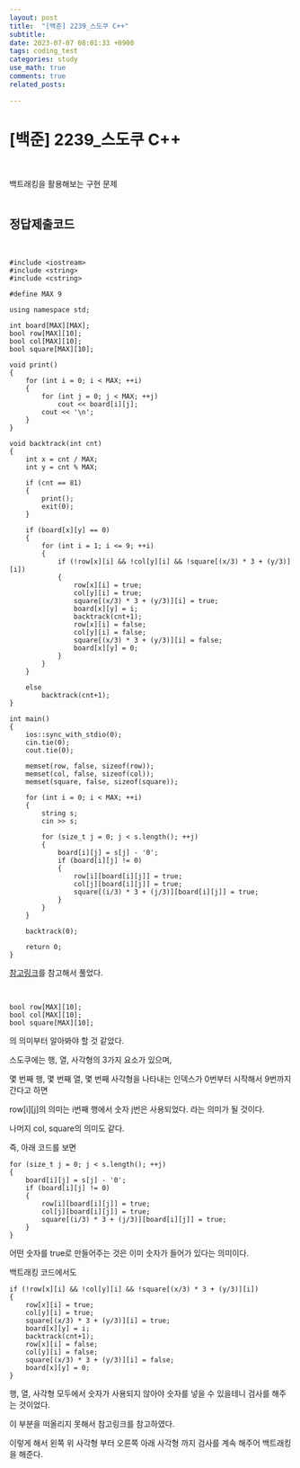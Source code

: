 ```yaml
---
layout: post
title:  "[백준] 2239_스도쿠 C++"
subtitle:   
date: 2023-07-07 08:01:33 +0900
tags: coding_test
categories: study
use_math: true
comments: true
related_posts:

---
```


# [백준] 2239_스도쿠 C++<br/>
<br/>

백트래킹을 활용해보는 구현 문제<br/>
<br/>

## 정답제출코드<br/>
<Br/>

```
#include <iostream>
#include <string>
#include <cstring>

#define MAX 9

using namespace std;

int board[MAX][MAX];
bool row[MAX][10];
bool col[MAX][10];
bool square[MAX][10];

void print()
{
    for (int i = 0; i < MAX; ++i)
    {
        for (int j = 0; j < MAX; ++j)
            cout << board[i][j];
        cout << '\n';
    }
}

void backtrack(int cnt)
{
    int x = cnt / MAX;
    int y = cnt % MAX;

    if (cnt == 81)
    {
        print();
        exit(0);
    }

    if (board[x][y] == 0)
    {
        for (int i = 1; i <= 9; ++i)
        {
            if (!row[x][i] && !col[y][i] && !square[(x/3) * 3 + (y/3)][i])
            {
                row[x][i] = true;
                col[y][i] = true;
                square[(x/3) * 3 + (y/3)][i] = true;
                board[x][y] = i;
                backtrack(cnt+1);
                row[x][i] = false;
                col[y][i] = false;
                square[(x/3) * 3 + (y/3)][i] = false;
                board[x][y] = 0;
            }
        }
    }

    else
        backtrack(cnt+1);
}

int main()
{
    ios::sync_with_stdio(0);
    cin.tie(0);
    cout.tie(0);

    memset(row, false, sizeof(row));
    memset(col, false, sizeof(col));
    memset(square, false, sizeof(square));

    for (int i = 0; i < MAX; ++i)
    {
        string s;
        cin >> s;

        for (size_t j = 0; j < s.length(); ++j)
        {
            board[i][j] = s[j] - '0';
            if (board[i][j] != 0)
            {
                row[i][board[i][j]] = true;
                col[j][board[i][j]] = true;
                square[(i/3) * 3 + (j/3)][board[i][j]] = true;
            }
        }
    }

    backtrack(0);

    return 0;
}
```

[참고링크](https://yabmoons.tistory.com/129)를 참고해서 풀었다.<br/>

<br/>

```
bool row[MAX][10];
bool col[MAX][10];
bool square[MAX][10];
```
의 의미부터 알아봐야 할 것 같았다.<br/>

스도쿠에는 행, 열, 사각형의 3가지 요소가 있으며,<br/>

몇 번째 행, 몇 번째 열, 몇 번째 사각형을 나타내는 인덱스가 0번부터 시작해서 9번까지 간다고 하면<br/>

row[i][j]의 의미는 i번째 행에서 숫자 j번은 사용되었다. 라는 의미가 될 것이다.<br/>

나머지 col, square의 의미도 같다.<br/>

즉, 아래 코드를 보면<br/>

```
for (size_t j = 0; j < s.length(); ++j)
{
    board[i][j] = s[j] - '0';
    if (board[i][j] != 0)
    {
        row[i][board[i][j]] = true;
        col[j][board[i][j]] = true;
        square[(i/3) * 3 + (j/3)][board[i][j]] = true;
    }
}
```

어떤 숫자를 true로 만들어주는 것은 이미 숫자가 들어가 있다는 의미이다.<br/>

백트래킹 코드에서도<br/>

```
if (!row[x][i] && !col[y][i] && !square[(x/3) * 3 + (y/3)][i])
{
    row[x][i] = true;
    col[y][i] = true;
    square[(x/3) * 3 + (y/3)][i] = true;
    board[x][y] = i;
    backtrack(cnt+1);
    row[x][i] = false;
    col[y][i] = false;
    square[(x/3) * 3 + (y/3)][i] = false;
    board[x][y] = 0;
}
```
행, 열, 사각형 모두에서 숫자가 사용되지 않아야 숫자를 넣을 수 있을테니 검사를 해주는 것이었다.<br/>

이 부분을 떠올리지 못해서 참고링크를 참고하였다.<br/>

이렇게 해서 왼쪽 위 사각형 부터 오른쪽 아래 사각형 까지 검사를 계속 해주어 백트래킹을 해준다.<br/>